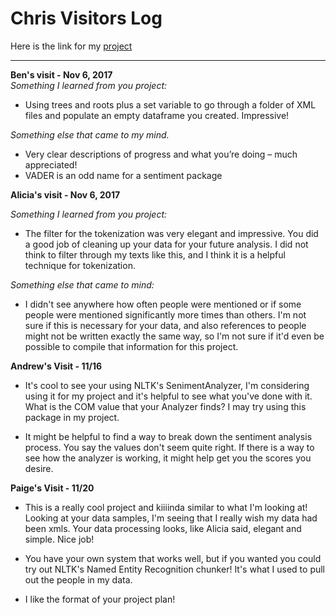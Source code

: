  # Chris Visitors Log
Here is the link for my [project](https://github.com/Data-Science-for-Linguists/lagunilla_ling1340_project)

---

**Ben's visit - Nov 6, 2017**  
*Something I learned from you project:*  
-	Using trees and roots plus a set variable to go through a folder of XML files and populate an empty dataframe you created. Impressive!  

*Something else that came to my mind.*  
-	Very clear descriptions of progress and what you’re doing – much appreciated!  
-	VADER is an odd name for a sentiment package  

**Alicia's visit - Nov 6, 2017**

*Something I learned from you project:*  
- The filter for the tokenization was very elegant and impressive. You did a good job of
cleaning up your data for your future analysis. I did not think to filter through my texts
like this, and I think it is a helpful technique for tokenization.

*Something else that came to mind:*  

- I didn't see anywhere how often people were mentioned or if some people were mentioned significantly more times than others.
I'm not sure if this is necessary for your data, and also references to people might not be written exactly the same way, so I'm not sure
if it'd even be possible to compile that information for this project.

**Andrew's Visit - 11/16**
- It's cool to see your using NLTK's SenimentAnalyzer, I'm considering using it for my project and it's helpful to see what you've done with it. What is the COM value that your Analyzer finds? I may try using this package in my project.

- It might be helpful to find a way to break down the sentiment analysis process. You say the values don't seem quite right. If there is a way to see how the analyzer is working, it might help get you the scores you desire.

**Paige's Visit - 11/20**
- This is a really cool project and kiiiinda similar to what I'm looking at! Looking at your data samples, I'm seeing that I really wish my data had been xmls. Your data processing looks, like Alicia said, elegant and simple. Nice job!

- You have your own system that works well, but if you wanted you could try out NLTK's Named Entity Recognition chunker! It's what I used to pull out the people in my data.
- I like the format of your project plan!
